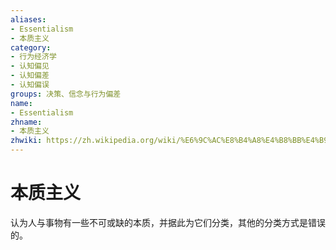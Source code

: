 ```yaml
---
aliases:
- Essentialism
- 本质主义
category:
- 行为经济学
- 认知偏见
- 认知偏差
- 认知偏误
groups: 决策、信念与行为偏差
name:
- Essentialism
zhname:
- 本质主义
zhwiki: https://zh.wikipedia.org/wiki/%E6%9C%AC%E8%B4%A8%E4%B8%BB%E4%B9%89
---
```


# 本质主义

认为人与事物有一些不可或缺的本质，并据此为它们分类，其他的分类方式是错误的。
